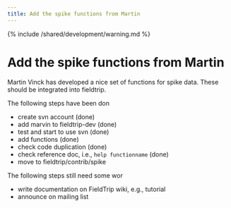 ```yaml
---
title: Add the spike functions from Martin
---
```


{% include /shared/development/warning.md %}

# Add the spike functions from Martin

Martin Vinck has developed a nice set of functions for spike data. These should be integrated into fieldtrip.

The following steps have been don

- create svn account (done)
- add marvin to fieldtrip-dev (done)
- test and start to use svn (done)
- add functions (done)
- check code duplication (done)
- check reference doc, i.e., `help functionname` (done)
- move to fieldtrip/contrib/spike

The following steps still need some wor

- write documentation on FieldTrip wiki, e.g., tutorial
- announce on mailing list
